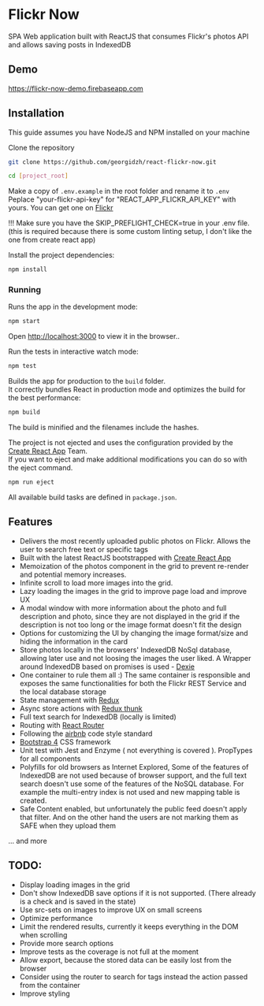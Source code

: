 # Flickr Now

SPA Web application built with ReactJS that consumes Flickr's photos API and allows saving posts in IndexedDB

## Demo
<https://flickr-now-demo.firebaseapp.com>

## Installation

This guide assumes you have NodeJS and NPM installed on your machine

Clone the repository

```bash
git clone https://github.com/georgidzh/react-flickr-now.git
```

```bash
cd [project_root]
```

Make a copy of `.env.example` in the root folder and rename it to `.env`
Peplace "your-flickr-api-key" for "REACT_APP_FLICKR_API_KEY" with yours. You can get one on [Flickr](https://www.flickr.com/services/apps/create/apply)<br>

!!! Make sure you have the SKIP_PREFLIGHT_CHECK=true in your .env file. (this is required because there is some custom linting setup, I don't like the one from create react app)

Install the project dependencies:

```bash
npm install
```

### Running

Runs the app in the development mode:
```bash
npm start
```
Open [http://localhost:3000](http://localhost:3000) to view it in the browser..

Run the tests in interactive watch mode:
```bash
npm test
```

Builds the app for production to the `build` folder.<br>
It correctly bundles React in production mode and optimizes the build for the best performance:
```bash
npm build
```
The build is minified and the filenames include the hashes.<br>

The project is not ejected and uses the configuration provided by the [Create React App](https://facebook.github.io/create-react-app/) Team. <br>
If you want to eject and make additional modifications you can do so with the eject command.
```bash
npm run eject
```

All available build tasks are defined in `package.json`.

## Features

* Delivers the most recently uploaded public photos on Flickr. Allows the user to search free text or specific tags
* Built with the latest ReactJS bootstrapped with [Create React App](https://facebook.github.io/create-react-app/)
* Memoization of the photos component in the grid to prevent re-render and potential memory increases.
* Infinite scroll to load more images into the grid.
* Lazy loading the images in the grid to improve page load and improve UX
* A modal window with more information about the photo and full description and photo, since they are not displayed in the grid if the description is not too long or the image format doesn't fit the design
* Options for customizing the UI by changing the image format/size and hiding the information in the card
* Store photos locally in the browsers' IndexedDB NoSql database, allowing later use and not loosing the images the user liked. A Wrapper around IndexedDB based on promises is used - [Dexie](https://dexie.org/)
* One container to rule them all :) The same container is responsible and exposes the same functionalities for both the
Flickr REST Service and the local database storage
* State management with [Redux](https://facebook.github.io/create-react-app/)
* Async store actions with [Redux thunk](https://github.com/reduxjs/redux-thunk)
* Full text search for IndexedDB (locally is limited)
* Routing with [React Router](https://reacttraining.com/react-router/)
* Following the [airbnb](https://github.com/airbnb/javascript) code style standard
* [Bootstrap 4](https://getbootstrap.com/docs/4.3/getting-started/introduction/) CSS framework
* Unit test with Jest and Enzyme ( not everything is covered ). PropTypes for all components
* Polyfills for old browsers as Internet Explored, Some of the features of IndexedDB are not used because of browser support, and the full text search doesn't use some of the features of the NoSQL database. For example the multi-entry index is not used and new mapping table is created.
* Safe Content enabled, but unfortunately the public feed doesn't apply that filter. And on the other hand the users are not marking them as SAFE when they upload them

... and more

## TODO:

* Display loading images in the grid
* Don't show IndexedDB save options if it is not supported. (There already is a check and is saved in the state)
* Use src-sets on images to improve UX on small screens
* Optimize performance
* Limit the rendered results, currently it keeps everything in the DOM when scrolling
* Provide more search options
* Improve tests as the coverage is not full at the moment
* Allow export, because the stored data can be easily lost from the browser
* Consider using the router to search for tags instead the action passed from the container
* Improve styling
